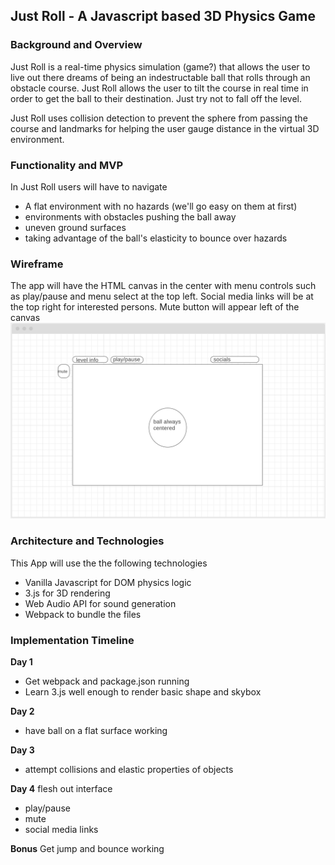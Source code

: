 ## Just Roll - A Javascript based 3D Physics Game
### Background and Overview
Just Roll is a real-time physics simulation (game?) that allows the user to live out there dreams of being an indestructable ball
that rolls through an obstacle course. Just Roll allows the user to tilt the course in real time in order to get the ball
to their destination. Just try not to fall off the level.

Just Roll uses collision detection to prevent the sphere from passing the course and landmarks for helping the user gauge
distance in the virtual 3D environment.

### Functionality and MVP
In Just Roll users will have to navigate
* A flat environment with no hazards (we'll go easy on them at first)
* environments with obstacles pushing the ball away
* uneven ground surfaces
* taking advantage of the ball's elasticity to bounce over hazards

### Wireframe
The app will have the HTML canvas in the center with menu controls such as play/pause and menu select at the top left.
Social media links will be at the top right for interested persons. Mute button will appear left of the canvas
![wireframes](js_wireframes.png)

### Architecture and Technologies
This App will use the the following technologies
* Vanilla Javascript for DOM physics logic
* 3.js for 3D rendering
* Web Audio API for sound generation
* Webpack to bundle the files

### Implementation Timeline
**Day 1**
 - Get webpack and package.json running
 - Learn 3.js well enough to render basic shape and skybox
 
 **Day 2**
 - have ball on a flat surface working
 
 **Day 3**
 - attempt collisions and elastic properties of objects
 
 **Day 4**
 flesh out interface
 - play/pause
 - mute
 - social media links
 
 **Bonus**
 Get jump and bounce working
